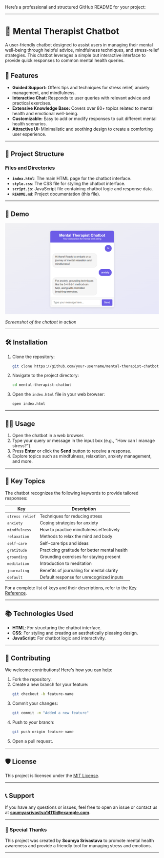Here’s a professional and structured GitHub README for your project:

---

# 🧠 Mental Therapist Chatbot

A user-friendly chatbot designed to assist users in managing their mental well-being through helpful advice, mindfulness techniques, and stress-relief strategies. This chatbot leverages a simple but interactive interface to provide quick responses to common mental health queries.

## 🚀 Features
- **Guided Support:** Offers tips and techniques for stress relief, anxiety management, and mindfulness.
- **Interactive Chat:** Responds to user queries with relevant advice and practical exercises.
- **Extensive Knowledge Base:** Covers over 80+ topics related to mental health and emotional well-being.
- **Customizable:** Easy to add or modify responses to suit different mental health scenarios.
- **Attractive UI:** Minimalistic and soothing design to create a comforting user experience.

---

## 📂 Project Structure
### Files and Directories
- **`index.html`**: The main HTML page for the chatbot interface.
- **`style.css`**: The CSS file for styling the chatbot interface.
- **`script.js`**: JavaScript file containing chatbot logic and response data.
- **`README.md`**: Project documentation (this file).

---

## 🎨 Demo
![Chatbot Screenshot](https://github.com/Soumya14115/Personal-Therapist/blob/main/Screenshot%202024-12-12%20210217.png)

*Screenshot of the chatbot in action*

---

## 🛠️ Installation
1. Clone the repository:
   ```bash
   git clone https://github.com/your-username/mental-therapist-chatbot.git
   ```
2. Navigate to the project directory:
   ```bash
   cd mental-therapist-chatbot
   ```
3. Open the `index.html` file in your web browser:
   ```bash
   open index.html
   ```

---

## 🧑‍💻 Usage
1. Open the chatbot in a web browser.
2. Type your query or message in the input box (e.g., "How can I manage stress?").
3. Press **Enter** or click the **Send** button to receive a response.
4. Explore topics such as mindfulness, relaxation, anxiety management, and more.

---

## 🔑 Key Topics
The chatbot recognizes the following keywords to provide tailored responses:

| **Key**                  | **Description**                            |
|--------------------------|--------------------------------------------|
| `stress relief`          | Techniques for reducing stress            |
| `anxiety`                | Coping strategies for anxiety             |
| `mindfulness`            | How to practice mindfulness effectively   |
| `relaxation`             | Methods to relax the mind and body        |
| `self-care`              | Self-care tips and ideas                  |
| `gratitude`              | Practicing gratitude for better mental health |
| `grounding`              | Grounding exercises for staying present   |
| `meditation`             | Introduction to meditation                |
| `journaling`             | Benefits of journaling for mental clarity |
| `default`                | Default response for unrecognized inputs  |

For a complete list of keys and their descriptions, refer to the [Key Reference](#).

---

## 📚 Technologies Used
- **HTML**: For structuring the chatbot interface.
- **CSS**: For styling and creating an aesthetically pleasing design.
- **JavaScript**: For chatbot logic and interactivity.

---

## 🌟 Contributing
We welcome contributions! Here's how you can help:
1. Fork the repository.
2. Create a new branch for your feature:
   ```bash
   git checkout -b feature-name
   ```
3. Commit your changes:
   ```bash
   git commit -m "Added a new feature"
   ```
4. Push to your branch:
   ```bash
   git push origin feature-name
   ```
5. Open a pull request.

---

## 🛡️ License
This project is licensed under the [MIT License](LICENSE).

---

## 📞 Support
If you have any questions or issues, feel free to open an issue or contact us at **soumyasrivastva14115@example.com**.

---

### 🌱 Special Thanks
This project was created by **Soumya Srivastava** to promote mental health awareness and provide a friendly tool for managing stress and emotions.

---
